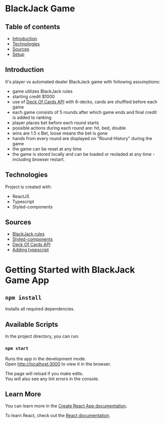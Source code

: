 # BlackJack Game

## Table of contents

- [Introduction](#introduction)
- [Technologies](#technologies)
- [Sources](#sources)
- [Setup](#setup)

## Introduction

It's player vs automated dealer BlackJack game with following assumptions:

- game utilizes BlackJack rules
- starting credit $1000
- use of [Deck Of Cards API](https://deckofcardsapi.com/) with 6-decks, cards are shuffled before each game
- each game consists of 5 rounds after which game ends and final credit is added to ranking
- player places bet before each round starts
- possible actions during each round are: hit, bed, double
- wins are 1.5 x Bet, loose means the bet is gone
- hands from every round are displayed on "Round History" during the game
- the game can be reset at any time
- the game is stored locally and can be loaded or reoladed at any time - including browser restart.

## Technologies

Project is created with:

- ReactJS
- Typescript
- Styled-components

## Sources

- [BlackJack rules](https://en.wikipedia.org/wiki/Blackjack)
- [Styled-components](https://styled-components.com/)
- [Deck Of Cards API](https://deckofcardsapi.com/)
- [Adding typescript](https://create-react-app.dev/docs/adding-typescript/)

# Getting Started with BlackJack Game App

## `npm install`

Installs all required dependencies.

## Available Scripts

In the project directory, you can run:

### `npm start`

Runs the app in the development mode.\
Open [http://localhost:3000](http://localhost:3000) to view it in the browser.

The page will reload if you make edits.\
You will also see any lint errors in the console.

## Learn More

You can learn more in the [Create React App documentation](https://facebook.github.io/create-react-app/docs/getting-started).

To learn React, check out the [React documentation](https://reactjs.org/).
